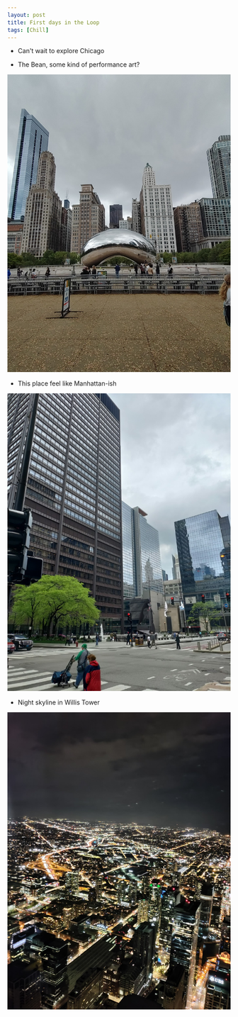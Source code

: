 ```yaml
---
layout: post
title: First days in the Loop
tags: [Chill]
---
```


- Can't wait to explore Chicago

- The Bean, some kind of performance art?

<img src="/images/2021-05-21/img1.jpg" alt="The bean in Millennium Park" />

- This place feel like Manhattan-ish

<img src="/images/2021-05-21/img2.jpg" alt="Central Loop" />

- Night skyline in Willis Tower

<img src="/images/2021-05-21/img3.jpg" alt="Willis Tower" />